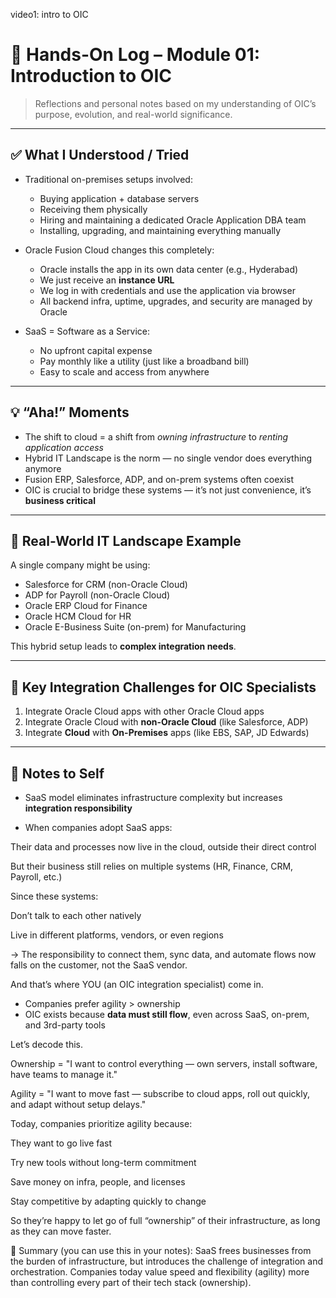 video1: intro to OIC

# 🧪 Hands-On Log – Module 01: Introduction to OIC

> Reflections and personal notes based on my understanding of OIC’s purpose, evolution, and real-world significance.

---

## ✅ What I Understood / Tried

- Traditional on-premises setups involved:
  - Buying application + database servers
  - Receiving them physically
  - Hiring and maintaining a dedicated Oracle Application DBA team
  - Installing, upgrading, and maintaining everything manually

- Oracle Fusion Cloud changes this completely:
  - Oracle installs the app in its own data center (e.g., Hyderabad)
  - We just receive an **instance URL**
  - We log in with credentials and use the application via browser
  - All backend infra, uptime, upgrades, and security are managed by Oracle

- SaaS = Software as a Service:
  - No upfront capital expense
  - Pay monthly like a utility (just like a broadband bill)
  - Easy to scale and access from anywhere

---

## 💡 “Aha!” Moments

- The shift to cloud = a shift from *owning infrastructure* to *renting application access*
- Hybrid IT Landscape is the norm — no single vendor does everything anymore
- Fusion ERP, Salesforce, ADP, and on-prem systems often coexist
- OIC is crucial to bridge these systems — it’s not just convenience, it’s **business critical**

---

## 🔗 Real-World IT Landscape Example

A single company might be using:
- Salesforce for CRM (non-Oracle Cloud)
- ADP for Payroll (non-Oracle Cloud)
- Oracle ERP Cloud for Finance
- Oracle HCM Cloud for HR
- Oracle E-Business Suite (on-prem) for Manufacturing

This hybrid setup leads to **complex integration needs**.

---

## 🧩 Key Integration Challenges for OIC Specialists

1. Integrate Oracle Cloud apps with other Oracle Cloud apps
2. Integrate Oracle Cloud with **non-Oracle Cloud** (like Salesforce, ADP)
3. Integrate **Cloud** with **On-Premises** apps (like EBS, SAP, JD Edwards)

---

## 📌 Notes to Self

- SaaS model eliminates infrastructure complexity but increases **integration responsibility**

- When companies adopt SaaS apps:

Their data and processes now live in the cloud, outside their direct control

But their business still relies on multiple systems (HR, Finance, CRM, Payroll, etc.)

Since these systems:

Don’t talk to each other natively

Live in different platforms, vendors, or even regions

→ The responsibility to connect them, sync data, and automate flows now falls on the customer, not the SaaS vendor.

And that’s where YOU (an OIC integration specialist) come in.


- Companies prefer agility > ownership
- OIC exists because **data must still flow**, even across SaaS, on-prem, and 3rd-party tools

Let’s decode this.

Ownership = "I want to control everything — own servers, install software, have teams to manage it."

Agility = "I want to move fast — subscribe to cloud apps, roll out quickly, and adapt without setup delays."

Today, companies prioritize agility because:

They want to go live fast

Try new tools without long-term commitment

Save money on infra, people, and licenses

Stay competitive by adapting quickly to change

So they’re happy to let go of full “ownership” of their infrastructure, as long as they can move faster.

🔗 Summary (you can use this in your notes):
SaaS frees businesses from the burden of infrastructure, but introduces the challenge of integration and orchestration.
Companies today value speed and flexibility (agility) more than controlling every part of their tech stack (ownership).
